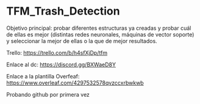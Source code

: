 # TFM_Trash_Detection

Objetivo principal: probar diferentes estructuras ya creadas y probar cuál de ellas es mejor (distintas redes neuronales, máquinas de vector soporte) y seleccionar la mejor de ellas o la que de mejor resultados.

Trello: https://trello.com/b/h4sfXjDp/tfm

Enlace al dc: https://discord.gg/BXWaeD8Y

Enlace a la plantilla Overfeaf: https://www.overleaf.com/4297532578qvzccxrbwkwb

Probando github por primera vez
